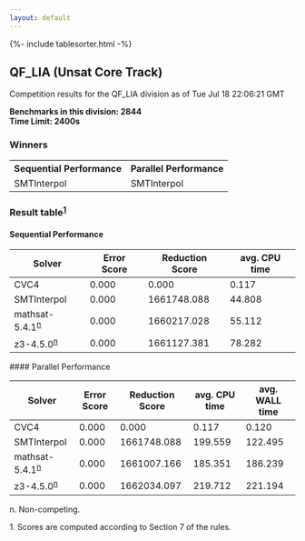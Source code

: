 ```yaml
---
layout: default
---
```

{%- include tablesorter.html -%}

##  QF_LIA (Unsat Core Track)

Competition results for the QF_LIA division as of Tue Jul 18 22:06:21 GMT

**Benchmarks in this division: 2844**
<br/>
**Time Limit: 2400s**


### Winners

<table>
<tr>
<th class="center">Sequential Performance</th>
<th class="center">Parallel Performance</th>
</tr>
<tr class="center">
<td>SMTInterpol</td>
<td>SMTInterpol</td>
</tr>
</table>

### Result table<sup><a href="#fn1">1</a></sup>


#### Sequential Performance
<table id="sequential" class="result sorted">
<thead>
<tr>
<th class="center">Solver</th>
<th class="center">Error Score</th>
<th class="center">Reduction Score</th>
<th class="center">avg. CPU time </th>
</tr>
</thead>
<tr>
<td>CVC4</td>
<td class="right">0.000</td>
<td class="right">0.000</td>
<td class="right">0.117</td>
</tr>
<tr>
<td>SMTInterpol</td>
<td class="right">0.000</td>
<td class="right">1661748.088</td>
<td class="right">44.808</td>
</tr>
<tr>
<td>mathsat-5.4.1<SUP><a href="#fn">n</a></SUP>
</td>
<td class="right">0.000</td>
<td class="right">1660217.028</td>
<td class="right">55.112</td>
</tr>
<tr>
<td>z3-4.5.0<SUP><a href="#fn">n</a></SUP>
</td>
<td class="right">0.000</td>
<td class="right">1661127.381</td>
<td class="right">78.282</td>
</tr>

</table>
#### Parallel Performance
<table id="parallel" class="result sorted">
<thead>
<tr>
<th class="center">Solver</th>
<th class="center">Error Score</th>
<th class="center">Reduction Score</th>
<th class="center">avg. CPU time </th>
<th class="center">avg. WALL time </th>
</tr>
</thead>
<tr>
<td>CVC4</td>
<td class="right">0.000</td>
<td class="right">0.000</td>
<td class="right">0.117</td>
<td class="right">0.120</td>
</tr>
<tr>
<td>SMTInterpol</td>
<td class="right">0.000</td>
<td class="right">1661748.088</td>
<td class="right">199.559</td>
<td class="right">122.495</td>
</tr>
<tr>
<td>mathsat-5.4.1<SUP><a href="#fn">n</a></SUP>
</td>
<td class="right">0.000</td>
<td class="right">1661007.166</td>
<td class="right">185.351</td>
<td class="right">186.239</td>
</tr>
<tr>
<td>z3-4.5.0<SUP><a href="#fn">n</a></SUP>
</td>
<td class="right">0.000</td>
<td class="right">1662034.097</td>
<td class="right">219.712</td>
<td class="right">221.194</td>
</tr>
</table>
<span id="fn"> n. Non-competing.</span>

<span id="fn1"> 1. Scores are computed according to Section 7 of the rules.</span>


